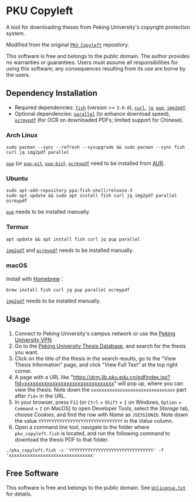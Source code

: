 # PKU Copyleft

A tool for downloading theses from Peking University's copyright protection system.

Modified from the original [`PKU Copyleft`](https://github.com/mingcenwei/pku_copyleft) repository.

This software is free and belongs to the public domain. The author provides no warranties or guarantees. Users must assume all responsibilities for using this software; any consequences resulting from its use are borne by the users.

## Dependency Installation

- Required dependencies: [`fish`](https://github.com/fish-shell/fish-shell) (version >= `3.0.0`), [`curl`](https://github.com/curl/curl), [`jq`](https://github.com/stedolan/jq), [`pup`](https://github.com/ericchiang/pup), [`img2pdf`](https://github.com/josch/img2pdf).
- Optional dependencies: [`parallel`](https://www.gnu.org/software/parallel/) (to enhance download speed), [`ocrmypdf`](https://github.com/ocrmypdf/OCRmyPDF) (for OCR on downloaded PDFs; limited support for Chinese).

### Arch Linux

```shell
sudo pacman --sync --refresh --sysupgrade && sudo pacman --sync fish curl jq img2pdf parallel
```

[`pup`](https://aur.archlinux.org/packages/pup) (or [`pup-git`](https://aur.archlinux.org/packages/pup-git), [`pup-bin`](https://aur.archlinux.org/packages/pup-bin)), [`ocrmypdf`](https://aur.archlinux.org/packages/ocrmypdf) need to be installed from [AUR](https://aur.archlinux.org/).

### Ubuntu

```shell
sudo apt-add-repository ppa:fish-shell/release-3
sudo apt update && sudo apt install fish curl jq img2pdf parallel ocrmypdf
```

[`pup`](https://github.com/ericchiang/pup) needs to be installed manually.


### Termux

```shell
apt update && apt install fish curl jq pup parallel
```

[`img2pdf`](https://github.com/josch/img2pdf) and [`ocrmypdf`](https://github.com/ocrmypdf/OCRmyPDF) needs to be installed manually.

### macOS

Install with [Homebrew](https://brew.sh/)：

```shell
brew install fish curl jq pup parallel ocrmypdf
```

[`img2pdf`](https://github.com/josch/img2pdf) needs to be installed manually.

## Usage

1. Connect to Peking University's campus network or use the [Peking University VPN](https://its.pku.edu.cn/service_1_vpn.jsp).
2. Go to the [Peking University Thesis Database](https://thesis.lib.pku.edu.cn/), and search for the thesis you want.
3. Click on the title of the thesis in the search results, go to the "View Thesis Information" page, and click "View Full Text" at the top right corner.
4. A page with a URL like "https://drm.lib.pku.edu.cn/pdfindex.jsp?fid=xxxxxxxxxxxxxxxxxxxxxxxxxxxxxxxx" will pop up, where you can view the thesis. Note down the `xxxxxxxxxxxxxxxxxxxxxxxxxxxxxxxx` part after `fid=` in the URL.
5. In your browser, press `F12` (or `Ctrl` + `Shift` + `I` on Windows, `Option` + `Command` + `I` on MacOS) to open Developer Tools, select the _Storage_ tab, choose _Cookies_, and find the row with _Name_ as `JSESSIONID`. Note down the value `YYYYYYYYYYYYYYYYYYYYYYYYYYYYYYYY` in the _Value_ column.
6. Open a command line tool, navigate to the folder where `pku_copyleft.fish` is located, and run the following command to download the thesis PDF to that folder.

```shell
./pku_copyleft.fish -c 'YYYYYYYYYYYYYYYYYYYYYYYYYYYYYYYY' -f 'xxxxxxxxxxxxxxxxxxxxxxxxxxxxxxxx'
```

## Free Software

This software is free and belongs to the public domain. See [`Unlicense.txt`](./Unlicense.txt) for details.